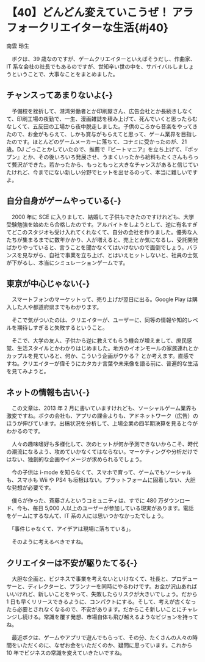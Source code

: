 # 【40】どんどん変えていこうぜ！ アラフォークリエイターな生活{#j40}

<div class="author">南雲 玲生</div>

　ボクは、39 歳なのですが、ゲームクリエイターといえばそうだし、作曲家、IT 系な会社の社長でもあるのですが、世知辛い世の中を、サバイバルしましょうということで、大事なことをまとめました。

## チャンスってあまりないよ{-}

　予備校を挫折して、港湾労働者とか印刷屋さん、広告会社とか長続きしなくて、印刷工場の夜勤で、一生、漫画雑誌を積み上げて、死んでいくと思ったらむなしくて、五反田の工場から夜中脱走しました。子供のころから音楽をやってきたので、お金がもらえて、しかも賞与がもらえてと思って、ゲーム業界を目指したのです。ほとんどのゲームメーカーに落ちて、コナミに受かったのが、21 歳。DJ ごっことかしていたので、推薦で『ビートマニア』を立ち上げて、『ポップン』とか、その後いろいろ発展させ、うまくいったから給料もたくさんもらって贅沢ができた。若かったから、もっともっと大きなチャンスがあると信じていたけれど、今までにない新しい分野でヒットを出せるのって、本当に難しいですよ。

## 自分自身がゲームやっている{-}

　2000 年に SCE に入りまして、結婚して子供もできたのですけれども、大学受験勉強を始めたら合格したのです。アルバイトをしようとして、逆に有名すぎてどこのスタジオも受け入れてくれなくて、自分の会社を作りました。優秀な人たちが集まるまでに数年かかり、人が増えると、売上とか気になるし、受託開発ばかりやっていると、言うことを聞かなくてはいけないので面倒でしょう。バランスを見ながら、自社で事業を立ち上げ、とはいえヒットしないと、社員の士気が下がるし、本当にシミュレーションゲームです。

## 東京が中心じゃない{-}

　スマートフォンのマーケットって、売り上げが翌日に出る。Google Play は購入した人や都道府県までもわかります。

　そこで気がついたのは、クリエイターが、ユーザーに、同等の情報や知的レベルを期待しすぎると失敗するということ。

　そこで、大学の友人、子供から逆に教えてもらう機会が増えまして、庶民感覚、生活スタイルとかわかりはじめました。地方のイオンモールの家族連れとかカップルを見ていると、何か、こういう企画がウケる？ とか考えます。直感ですね。クリエイターが偉そうにカタカナ言葉や未来像を語る前に、普遍的な生活を見てみようと。

## ネットの情報も古い{-}

　この文章は、2013 年 2 月に書いていますけれども、ソーシャルゲーム業界も激変ですね。ボクの会社も、アプリの課金よりも、アドネットワーク（広告）のほうが伸びています。出稿状況を分析して、上場企業の四半期決算を見ると今がわかるのです。

　人々の趣味嗜好も多様化して、次のヒットが何か予測できないからこそ、時代の潮流になるよう、攻めていかなくてはならない。マーケティングや分析だけではない、独創的な企画やイメージが求められるでしょう。

　今の子供は i-mode を知らなくて、スマホで育って、ゲームでもソーシャルも、スマホも Wii や PS4 も垣根はない。プラットフォームに固着しない、大胆な発想が必要です。

　僕らが作った、斉藤さんというコミュニティは、すでに 480 万ダウンロード、今も、毎日 5,000 人以上のユーザーが参加している現実があります。電話をゲームにするなんて、IT 系の人には思いつかなかったでしょう。

　「事件じゃなくて、アイデアは現場に落ちている」。

　そのように考えるべきですね。

## クリエイターは不安が駆りたてる{-}

　大胆な企画と、ビジネスで事業を考えないといけなくて、社長と、プロデューサーと、ディレクターと、プランナーを同時にやるわけです。お金が沢山あればいいけれど、新しいことをやって、失敗したらリスクが大きいでしょう。だから 1 日も早くリリースできるように、コンパクトにする。そして、考えが古くなったら必要とされなくなるので、不安があります。だからこそ新しいことにチャレンジし続ける。常識を覆す発想、市場自体も飛び越えるようなビジョンを持ってね。

　最近ボクは、ゲームやアプリで遊んでもらって、その分、たくさんの人々の時間をいただくのに、なぜお金をいただくのか、疑問に思っています。これから 10 年でビジネスの常識を変えていきたいですね。

